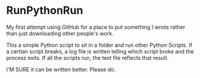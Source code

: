 # RunPythonRun

My first attempt using GitHub for a place to put something I wrote rather than just downloading other people's work. 

This a simple Python script to sit in a folder and run other Python Scripts. If a certian script breaks, a log file is written telling which script broke and the process exits. If all the scripts run, the text file reflects that result.

I'M SURE it can be written better. Please do. 
